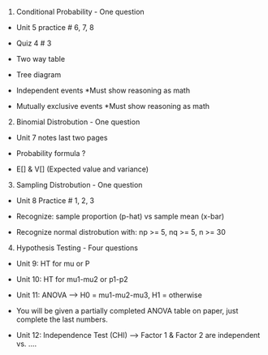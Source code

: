 1. Conditional Probability - One question

- Unit 5 practice # 6, 7, 8
- Quiz 4 # 3

- Two way table
- Tree diagram
- Independent events *Must show reasoning as math
- Mutually exclusive events *Must show reasoning as math

2. Binomial Distrobution - One question

- Unit 7 notes last two pages

- Probability formula ?
- E[] & V[] (Expected value and variance)

3. Sampling Distrobution - One question

- Unit 8 Practice # 1, 2, 3

- Recognize: sample proportion (p-hat) vs sample mean (x-bar)
- Recognize normal distrobution with: np >= 5, nq >= 5, n >= 30

4. Hypothesis Testing - Four questions

- Unit 9: HT for mu or P

- Unit 10: HT for mu1-mu2 or p1-p2

- Unit 11: ANOVA --> H0 = mu1-mu2-mu3, H1 = otherwise
- You will be given a partially completed ANOVA table on paper, just complete the last numbers.

- Unit 12: Independence Test (CHI) --> Factor 1 & Factor 2 are independent vs. ....
